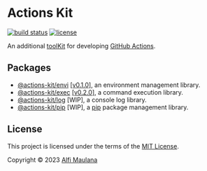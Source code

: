 # Actions Kit

[![build status](https://img.shields.io/github/actions/workflow/status/threeal/actions-kit/build.yml?branch=main)](https://github.com/threeal/actions-kit/actions/workflows/build.yml)
[![license](https://img.shields.io/github/license/threeal/actions-kit)](./LICENSE)

An additional [toolKit](https://github.com/actions/toolkit) for developing [GitHub Actions](https://github.com/features/actions).

## Packages

- [@actions-kit/envi](./packages/envi) [[v0.1.0]](https://github.com/threeal/actions-kit/releases/tag/envi%40v0.1.0), an environment management library.
- [@actions-kit/exec](./packages/exec) [[v0.2.0]](https://github.com/threeal/actions-kit/releases/tag/exec%40v0.2.0), a command execution library.
- [@actions-kit/log](./packages/log) [WIP], a console log library.
- [@actions-kit/pip](./packages/pip) [WIP], a [pip](https://pypi.org/project/pip) package management library.

## License

This project is licensed under the terms of the [MIT License](./LICENSE).

Copyright © 2023 [Alfi Maulana](https://github.com/threeal)
